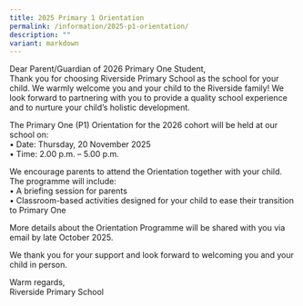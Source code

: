 ```yaml
---
title: 2025 Primary 1 Orientation
permalink: /information/2025-p1-orientation/
description: ""
variant: markdown
---
```

Dear Parent/Guardian of 2026 Primary One Student,
<br>Thank you for choosing Riverside Primary School as the school for your child. We warmly welcome you and your child to the Riverside family! We look forward to partnering with you to provide a quality school experience and to nurture your child’s holistic development.
 
 The Primary One (P1) Orientation for the 2026 cohort will be held at our school on:
<br>•	Date: Thursday, 20 November 2025
<br>•	Time: 2.00 p.m. – 5.00 p.m.
 
We encourage parents to attend the Orientation together with your child. The programme will include:
<br>•	A briefing session for parents
<br>•	Classroom-based activities designed for your child to ease their transition to Primary One
 
More details about the Orientation Programme will be shared with you via email by late October 2025.
 
We thank you for your support and look forward to welcoming you and your child in person.
 
Warm regards,
<br>Riverside Primary School